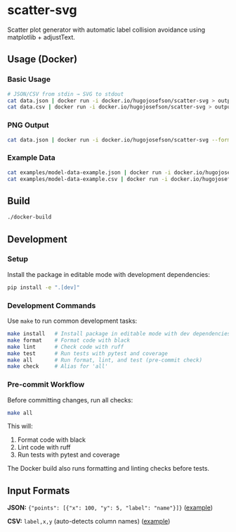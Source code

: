 # scatter-svg

Scatter plot generator with automatic label collision avoidance using
matplotlib + adjustText.

## Usage (Docker)

### Basic Usage

```bash
# JSON/CSV from stdin → SVG to stdout
cat data.json | docker run -i docker.io/hugojosefson/scatter-svg > output.svg
cat data.csv | docker run -i docker.io/hugojosefson/scatter-svg > output.svg
```

### PNG Output

```bash
cat data.json | docker run -i docker.io/hugojosefson/scatter-svg --format png > output.png
```

### Example Data

```bash
cat examples/model-data-example.json | docker run -i docker.io/hugojosefson/scatter-svg > output.svg
cat examples/model-data-example.csv | docker run -i docker.io/hugojosefson/scatter-svg > output.svg
```

## Build

```bash
./docker-build
```

## Development

### Setup

Install the package in editable mode with development dependencies:

```bash
pip install -e ".[dev]"
```

### Development Commands

Use `make` to run common development tasks:

```bash
make install   # Install package in editable mode with dev dependencies
make format    # Format code with black
make lint      # Check code with ruff
make test      # Run tests with pytest and coverage
make all       # Run format, lint, and test (pre-commit check)
make check     # Alias for 'all'
```

### Pre-commit Workflow

Before committing changes, run all checks:

```bash
make all
```

This will:
1. Format code with black
2. Lint code with ruff
3. Run tests with pytest and coverage

The Docker build also runs formatting and linting checks before tests.

## Input Formats

**JSON:** `{"points": [{"x": 100, "y": 5, "label": "name"}]}`
([example](examples/model-data-example.json))

**CSV:** `label,x,y` (auto-detects column names)
([example](examples/model-data-example.csv))
